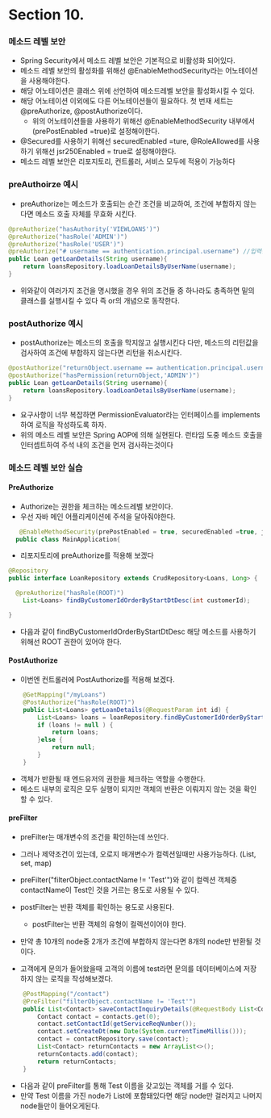 # Section 10.

### 메소드 레벨 보안
- Spring Security에서 메소드 레벨 보안은 기본적으로 비활성화 되어있다.
- 메소드 레벨 보안의 활성화를 위해선 @EnableMethodSecurity라는 어노테이션을 사용해야한다.
- 해당 어노테이션은 클래스 위에 선언하여 메소드레벨 보안을 활성화시킬 수 있다.
- 해당 어노테이션 이외에도 다른 어노테이션들이 필요하다. 첫 번재 세트는 @preAuthorize, @postAuthorize이다.
  - 위의 어노테이션들을 사용하기 위해선 @EnableMethodSecurity 내부에서 (prePostEnabled =true)로 설정해야한다.
- @Secured를 사용하기 위해선 securedEnabled =ture, @RoleAllowed를 사용하기 위해선 jsr250Enabled = true로 설정해야한다.
- 메소드 레벨 보안은 리포지토리, 컨트롤러, 서비스 모두에 적용이 가능하다

### preAuthoirze 예시
- preAuthorize는 메소드가 호출되는 순간 조건을 비교하여, 조건에 부합하지 않는다면 메소드 호출 자체를 무효화 시킨다. 
```java
@preAuthorize("hasAuthority('VIEWLOANS')")
@preAuthorize("hasRole('ADMIN')")
@preAuthorize("hasRole('USER')")
@preAuthorize("# username == authentication.principal.username") //입력받은 유저네임과 인증객체에 저장 유저네임이 동일한지 확인하는 로직
public Loan getLoanDetails(String username){
    return loansRepository.loadLoanDetailsByUserName(username);
}
```
- 위와같이 여러가지 조건을 명시했을 경우 위의 조건들 중 하나라도 충족하면 밑의 클래스를 실행시킬 수 있다 즉 or의 개념으로 동작한다.

### postAuthorize 예시
- postAuthorize는 메소드의 호출을 막지않고 실행시킨다 다만, 메소드의 리턴값을 검사하여 조건에 부합하지 않는다면 리턴을 취소시킨다.
```java
@postAuthorize("returnObject.username == authentication.principal.username")
@postAuthorize("hasPermission(returnObject,'ADMIN')")
public Loan getLoanDetails(String username){
    return loansRepository.loadLoanDetailsByUserName(username);
}
```
- 요구사항이 너무 복잡하면 PermissionEvaluator라는 인터페이스를 implements하여 로직을 작성하도록 하자.
- 위의 메소드 레벨 보안은 Spring AOP에 의해 실현된다. 런타임 도중 메소드 호출을 인터셉트하여 주석 내의 조건을 먼저 검사하는것이다

### 메소드 레벨 보안 실습

#### PreAuthorize
- Authorize는 권한을 체크하는 메소드레벨 보안이다.
- 우선 자바 메인 어플리케이션에 주석을 달아줘야한다.
```java
   @EnableMethodSecurity(prePostEnabled = true, securedEnabled =true, jsr250Enabled= true)
  public class MainApplication{
```
- 리포지토리에 preAuthorize를 적용해 보겠다
```java
@Repository
public interface LoanRepository extends CrudRepository<Loans, Long> {

  @preAuthorize("hasRole(ROOT)")
	List<Loans> findByCustomerIdOrderByStartDtDesc(int customerId);

}
```
- 다음과 같이 findByCustomerIdOrderByStartDtDesc 해당 메소드를 사용하기 위해선 ROOT 권한이 있어야 한다.

#### PostAuthorize
- 이번엔 컨트롤러에 PostAuthorize를 적용해 보겠다.
```java
    @GetMapping("/myLoans")
    @PostAuthorize("hasRole(ROOT)")
    public List<Loans> getLoanDetails(@RequestParam int id) {
        List<Loans> loans = loanRepository.findByCustomerIdOrderByStartDtDesc(id);
        if (loans != null ) {
            return loans;
        }else {
            return null;
        }
    }
```
- 객체가 반환될 때 엔드유저의 권한을 체크하는 역할을 수행한다.
- 메소드 내부의 로직은 모두 실행이 되지만 객체의 반환은 이뤄지지 않는 것을 확인할 수 있다.

#### preFilter
- preFilter는 매개변수의 조건을 확인하는데 쓰인다.
- 그러나 제약조건이 있는데, 오로지 매개변수가 컬렉션일때만 사용가능하다. (List, set, map)
- preFilter("filterObject.contactName != 'Test'")와 같이 컬렉션 객체중 contactName이 Test인 것을 거르는 용도로 사용될 수 있다.
- postFilter는 반환 객체를 확인하는 용도로 사용된다.
  - postFilter는 반환 객체의 유형이 컬렉션이어야 한다.
- 만약 총 10개의 node중 2개가 조건에 부합하지 않는다면 8개의 node만 반환될 것이다.

- 고객에게 문의가 들어왔을때 고객의 이름에 test라면 문의를 데이터베이스에 저장하지 않는 로직을 작성해보겠다.
```java
    @PostMapping("/contact")
    @PreFilter("filterObject.contactName != 'Test'")
    public List<Contact> saveContactInquiryDetails(@RequestBody List<Contact> contacts) {
        Contact contact = contacts.get(0);
        contact.setContactId(getServiceReqNumber());
        contact.setCreateDt(new Date(System.currentTimeMillis()));
        contact = contactRepository.save(contact);
        List<Contact> returnContacts = new ArrayList<>();
        returnContacts.add(contact);
        return returnContacts;
    }
```
- 다음과 같이 preFilter를 통해 Test 이름을 갖고있는 객체를 거를 수 있다.
- 만약 Test 이름을 가진 node가 List에 포함돼있다면 해당 node만 걸러지고 나머지 node들만이 들어오게된다.
